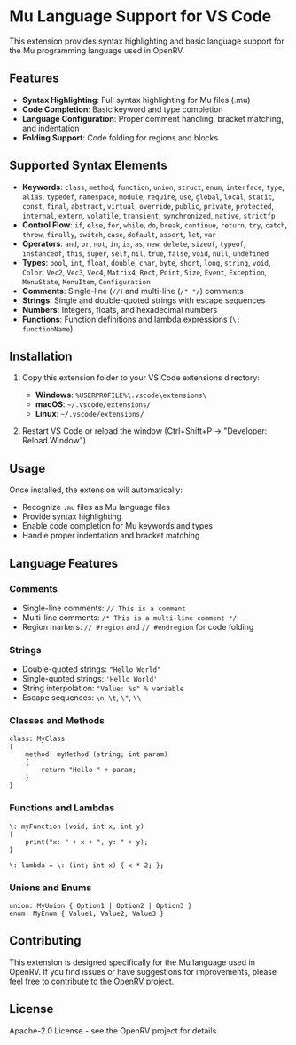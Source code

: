 # Mu Language Support for VS Code

This extension provides syntax highlighting and basic language support for the Mu programming language used in OpenRV.

## Features

- **Syntax Highlighting**: Full syntax highlighting for Mu files (.mu)
- **Code Completion**: Basic keyword and type completion
- **Language Configuration**: Proper comment handling, bracket matching, and indentation
- **Folding Support**: Code folding for regions and blocks

## Supported Syntax Elements

- **Keywords**: `class`, `method`, `function`, `union`, `struct`, `enum`, `interface`, `type`, `alias`, `typedef`, `namespace`, `module`, `require`, `use`, `global`, `local`, `static`, `const`, `final`, `abstract`, `virtual`, `override`, `public`, `private`, `protected`, `internal`, `extern`, `volatile`, `transient`, `synchronized`, `native`, `strictfp`
- **Control Flow**: `if`, `else`, `for`, `while`, `do`, `break`, `continue`, `return`, `try`, `catch`, `throw`, `finally`, `switch`, `case`, `default`, `assert`, `let`, `var`
- **Operators**: `and`, `or`, `not`, `in`, `is`, `as`, `new`, `delete`, `sizeof`, `typeof`, `instanceof`, `this`, `super`, `self`, `nil`, `true`, `false`, `void`, `null`, `undefined`
- **Types**: `bool`, `int`, `float`, `double`, `char`, `byte`, `short`, `long`, `string`, `void`, `Color`, `Vec2`, `Vec3`, `Vec4`, `Matrix4`, `Rect`, `Point`, `Size`, `Event`, `Exception`, `MenuState`, `MenuItem`, `Configuration`
- **Comments**: Single-line (`//`) and multi-line (`/* */`) comments
- **Strings**: Single and double-quoted strings with escape sequences
- **Numbers**: Integers, floats, and hexadecimal numbers
- **Functions**: Function definitions and lambda expressions (`\: functionName`)

## Installation

1. Copy this extension folder to your VS Code extensions directory:
   - **Windows**: `%USERPROFILE%\.vscode\extensions\`
   - **macOS**: `~/.vscode/extensions/`
   - **Linux**: `~/.vscode/extensions/`

2. Restart VS Code or reload the window (Ctrl+Shift+P → "Developer: Reload Window")

## Usage

Once installed, the extension will automatically:
- Recognize `.mu` files as Mu language files
- Provide syntax highlighting
- Enable code completion for Mu keywords and types
- Handle proper indentation and bracket matching

## Language Features

### Comments
- Single-line comments: `// This is a comment`
- Multi-line comments: `/* This is a multi-line comment */`
- Region markers: `// #region` and `// #endregion` for code folding

### Strings
- Double-quoted strings: `"Hello World"`
- Single-quoted strings: `'Hello World'`
- String interpolation: `"Value: %s" % variable`
- Escape sequences: `\n`, `\t`, `\"`, `\\`

### Classes and Methods
```mu
class: MyClass
{
    method: myMethod (string; int param)
    {
        return "Hello " + param;
    }
}
```

### Functions and Lambdas
```mu
\: myFunction (void; int x, int y)
{
    print("x: " + x + ", y: " + y);
}

\: lambda = \: (int; int x) { x * 2; };
```

### Unions and Enums
```mu
union: MyUnion { Option1 | Option2 | Option3 }
enum: MyEnum { Value1, Value2, Value3 }
```

## Contributing

This extension is designed specifically for the Mu language used in OpenRV. If you find issues or have suggestions for improvements, please feel free to contribute to the OpenRV project.

## License

Apache-2.0 License - see the OpenRV project for details.
